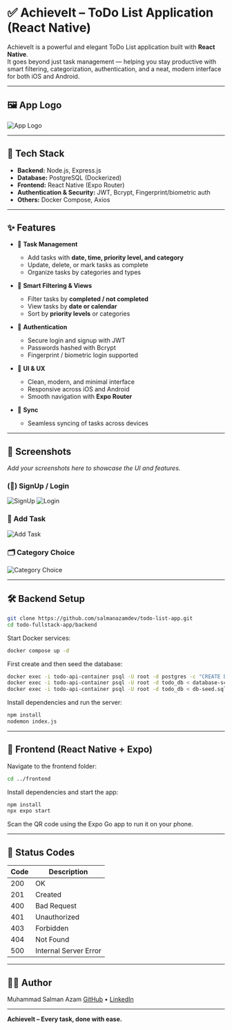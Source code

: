 # ✅ AchieveIt – ToDo List Application (React Native)

AchieveIt is a powerful and elegant ToDo List application built with **React Native**.  
It goes beyond just task management — helping you stay productive with smart filtering, categorization, authentication, and a neat, modern interface for both iOS and Android.

---

## 🖼️ App Logo

![App Logo](/frontend/assets/images/screenshots/applogo.png)

---

## 🚀 Tech Stack

- **Backend:** Node.js, Express.js  
- **Database:** PostgreSQL (Dockerized)  
- **Frontend:** React Native (Expo Router)  
- **Authentication & Security:** JWT, Bcrypt, Fingerprint/biometric auth  
- **Others:** Docker Compose, Axios  

---

## ✨ Features

- 📌 **Task Management**
  - Add tasks with **date, time, priority level, and category**
  - Update, delete, or mark tasks as complete
  - Organize tasks by categories and types

- 🔎 **Smart Filtering & Views**
  - Filter tasks by **completed / not completed**
  - View tasks by **date or calendar**
  - Sort by **priority levels** or categories

- 🔐 **Authentication**
  - Secure login and signup with JWT
  - Passwords hashed with Bcrypt
  - Fingerprint / biometric login supported

- 🎨 **UI & UX**
  - Clean, modern, and minimal interface
  - Responsive across iOS and Android
  - Smooth navigation with **Expo Router**

- 🔄 **Sync**
  - Seamless syncing of tasks across devices  

---

## 📸 Screenshots

_Add your screenshots here to showcase the UI and features._

### (🔑) SignUp / Login
![SignUp](/frontend/assets/images/screenshots/seven.jpeg)
![Login](/frontend/assets/images/screenshots/eight.jpeg)

### 📝 Add Task
![Add Task](/frontend/assets/images/screenshots/six.jpeg)

### 🗂️ Category Choice
![Category Choice](/frontend/assets/images/screenshots/four.jpeg)

---

## 🛠️ Backend Setup

```sh
git clone https://github.com/salmanazamdev/todo-list-app.git
cd todo-fullstack-app/backend
````

Start Docker services:

```sh
docker compose up -d
```

First create and then seed the database:

```sh
docker exec -i todo-api-container psql -U root -d postgres -c "CREATE DATABASE todo_db;"
docker exec -i todo-api-container psql -U root -d todo_db < database-schema.sql
docker exec -i todo-api-container psql -U root -d todo_db < db-seed.sql
```

Install dependencies and run the server:

```sh
npm install
nodemon index.js
```

---

## 📱 Frontend (React Native + Expo)

Navigate to the frontend folder:

```sh
cd ../frontend
```

Install dependencies and start the app:

```sh
npm install
npx expo start
```

Scan the QR code using the Expo Go app to run it on your phone.

---

## 🔐 Status Codes

| Code | Description           |
| ---- | --------------------- |
| 200  | OK                    |
| 201  | Created               |
| 400  | Bad Request           |
| 401  | Unauthorized          |
| 403  | Forbidden             |
| 404  | Not Found             |
| 500  | Internal Server Error |

---

## 👨‍💻 Author

Muhammad Salman Azam
[GitHub](https://github.com/salmanazamdev) • [LinkedIn](https://linkedin.com/in/salmanazamdev)

---

**AchieveIt – Every task, done with ease.**
